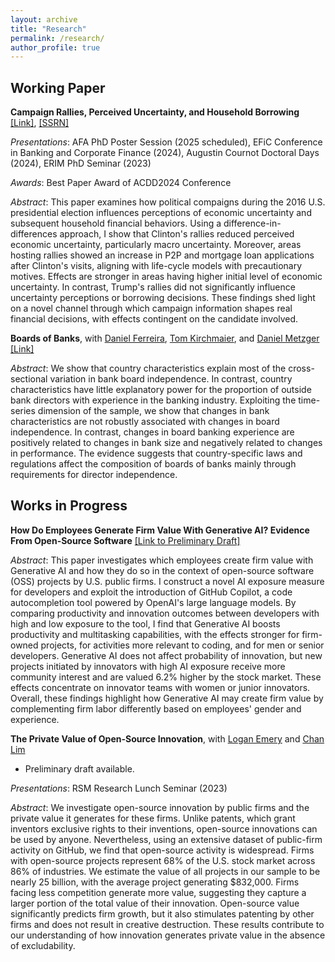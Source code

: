 ```yaml
---
layout: archive
title: "Research"
permalink: /research/
author_profile: true
---
```

## Working Paper

**Campaign Rallies, Perceived Uncertainty, and Household Borrowing** [[Link]](http://shiwei-ye.github.io/files/rallies_uncertainty.pdf), [[SSRN]](https://papers.ssrn.com/sol3/papers.cfm?abstract_id=4924594)

*Presentations*: AFA PhD Poster Session (2025 scheduled), EFiC Conference in Banking and Corporate Finance (2024), Augustin Cournot Doctoral Days (2024), ERIM PhD Seminar (2023) 

*Awards*: Best Paper Award of ACDD2024 Conference

*Abstract*:  This paper examines how political compaigns during the 2016 U.S. presidential election influences perceptions of economic uncertainty and subsequent household financial behaviors. Using a difference-in-differences approach, I show that Clinton's rallies reduced perceived economic uncertainty, particularly macro uncertainty. Moreover, areas hosting rallies showed an increase in P2P and mortgage loan applications after Clinton's visits, aligning with life-cycle models with precautionary motives. Effects are stronger in areas having higher initial level of economic uncertainty. In contrast, Trump's rallies did not significantly influence uncertainty perceptions or borrowing decisions. These findings shed light on a novel channel through which campaign information shapes real financial decisions, with effects contingent on the candidate involved.

**Boards of Banks**, with [Daniel Ferreira](https://sites.google.com/view/danielferreira), [Tom Kirchmaier](https://sites.google.com/site/tomkirchmaier/home), and [Daniel Metzger](https://sites.google.com/site/danielmetzgerhome/home) [[Link]](https://papers.ssrn.com/sol3/papers.cfm?abstract_id=1620551)

*Abstract*: We show that country characteristics explain most of the cross-sectional variation in bank board independence. In contrast, country characteristics have little explanatory power for the proportion of outside bank directors with experience in the banking industry. Exploiting the time-series dimension of the sample, we show that changes in bank characteristics are not robustly associated with changes in board independence. In contrast, changes in board banking experience are positively related to changes in bank size and negatively related to changes in performance. The evidence suggests that country-specific laws and regulations affect the composition of boards of banks mainly through requirements for director independence. 

## Works in Progress

**How Do Employees Generate Firm Value With Generative AI? Evidence From Open-Source Software** [[Link to Preliminary Draft]](http://shiwei-ye.github.io/files/aivalue.pdf)

*Abstract*: This paper investigates which employees create firm value with Generative AI and how they do so in the context of open-source software (OSS) projects by U.S. public firms. I construct a novel AI exposure measure for developers and exploit the introduction of GitHub Copilot, a code autocompletion tool powered by OpenAI's large language models.  By comparing productivity and innovation outcomes between developers with high and low exposure to the tool, I find that Generative AI boosts productivity and multitasking capabilities, with the effects stronger for firm-owned projects, for activities more relevant to coding, and for men or senior developers. Generative AI does not affect probability of innovation, but new projects initiated by innovators with high AI exposure receive more community interest and are valued 6.2% higher by the stock market. These effects concentrate on innovator teams with women or junior innovators. Overall, these findings highlight how Generative AI may create firm value by complementing firm labor differently based on employees' gender and experience.


**The Private Value of Open-Source Innovation**, with [Logan Emery](https://www.logan-emery.com/home) and [Chan Lim](https://www.chan-lim.com/)
- Preliminary draft available.

*Presentations*: RSM Research Lunch Seminar (2023)

*Abstract*: We investigate open-source innovation by public firms and the private value it generates for these firms. Unlike patents, which grant inventors exclusive rights to their inventions, open-source innovations can be used by anyone. Nevertheless, using an extensive dataset of public-firm activity on GitHub, we find that open-source activity is widespread.  Firms with open-source projects represent 68% of the U.S. stock market across 86% of industries.  We estimate the value of all projects in our sample to be nearly 25 billion, with the average project generating \$832,000.  Firms facing less competition generate more value, suggesting they capture a larger portion of the total value of their innovation.  Open-source value significantly predicts firm growth, but it also stimulates patenting by other firms and does not result in creative destruction. These results contribute to our understanding of how innovation generates private value in the absence of excludability.
